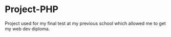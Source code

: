 # Project-PHP
Project used for my final test at my previous school which allowed me to get my web dev diploma.
